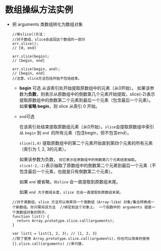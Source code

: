# 数组操纵方法实例

- 把 arguments 类数组转化为数组对象

  ```
  //用slice()方法：
  //对于数组，slice会返回这个数组的一部分
  arr.slice();
  // [0, end]
  
  arr.slice(begin);
  // [begin, end]
  
  arr.slice(begin, end);
  // [begin, end]
  //注意，slice方法包括开始不包括结束。
  
  ```

  - **begin** 可选
    从该索引处开始提取原数组中的元素（从0开始）。
    如果该参数为**负数**，则表示从原数组中的倒数第几个元素开始提取，slice(-2)表示提取原数组中的倒数第二个元素到最后一个元素（包含最后一个元素）。
    如果**省略 begin**，则 slice 从索引 0 开始。

  - `end`可选

    在该索引处结束提取原数组元素（从0开始）。`slice`会提取原数组中索引从 `begin` 到 `end `的所有元素（包含begin，但不包含end）。

    `slice(1,4)` 提取原数组中的第二个元素开始直到第四个元素的所有元素 （索引为 1, 2, 3的元素）。

    如果该参数为负数， `则它表示在原数组中的倒数第几个元素结束抽取`。 `slice(-2,-1)`表示抽取了原数组中的倒数第二个元素到最后一个元素（不包含最后一个元素，也就是只有倒数第二个元素）。

    如果 `end` 被省略，`则slice` 会一直提取到原数组末尾。

    如果 `end 大于数组长度，slice 也会一直提取到原数组末尾。`

  ```
  //对于类数组，slice 方法可以用来将一个类数组（Array-like）对象/集合转换成一个新数组。你只需将该方法  //绑定到这个对象上。 一个函数中的 arguments 就是一个类数组对象的例子。
  function list() {
    return Array.prototype.slice.call(arguments);
  }
  
  var list1 = list(1, 2, 3); // [1, 2, 3]
  //除了使用 Array.prototype.slice.call(arguments)，你也可以简单的使用 [].slice.call(arguments) //来代替。
  
  ```

  